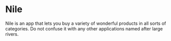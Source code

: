 # Nile

Nile is an app that lets you buy a variety of wonderful products in all sorts of categories. Do not confuse it with any other applications named after large rivers.
